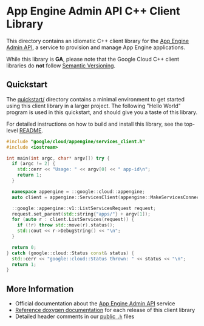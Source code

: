 # App Engine Admin API C++ Client Library

This directory contains an idiomatic C++ client library for the
[App Engine Admin API][cloud-service-docs], a service to provision and manage
App Engine applications.

While this library is **GA**, please note that the Google Cloud C++ client libraries do **not** follow
[Semantic Versioning](https://semver.org/).

## Quickstart

The [quickstart/](quickstart/README.md) directory contains a minimal environment
to get started using this client library in a larger project. The following
"Hello World" program is used in this quickstart, and should give you a taste of
this library.

For detailed instructions on how to build and install this library, see the
top-level [README](/README.md#building-and-installing).

<!-- inject-quickstart-start -->

```cc
#include "google/cloud/appengine/services_client.h"
#include <iostream>

int main(int argc, char* argv[]) try {
  if (argc != 2) {
    std::cerr << "Usage: " << argv[0] << " app-id\n";
    return 1;
  }

  namespace appengine = ::google::cloud::appengine;
  auto client = appengine::ServicesClient(appengine::MakeServicesConnection());

  ::google::appengine::v1::ListServicesRequest request;
  request.set_parent(std::string{"apps/"} + argv[1]);
  for (auto r : client.ListServices(request)) {
    if (!r) throw std::move(r).status();
    std::cout << r->DebugString() << "\n";
  }

  return 0;
} catch (google::cloud::Status const& status) {
  std::cerr << "google::cloud::Status thrown: " << status << "\n";
  return 1;
}
```

<!-- inject-quickstart-end -->

## More Information

- Official documentation about the [App Engine Admin API][cloud-service-docs] service
- [Reference doxygen documentation][doxygen-link] for each release of this
  client library
- Detailed header comments in our [public `.h`][source-link] files

[cloud-service-docs]: https://cloud.google.com/appengine/docs/admin-api
[doxygen-link]: https://googleapis.dev/cpp/google-cloud-appengine/latest/
[source-link]: https://github.com/googleapis/google-cloud-cpp/tree/main/google/cloud/appengine
